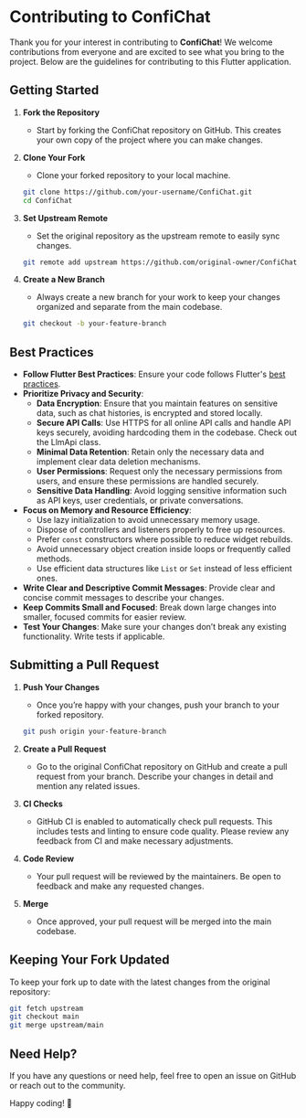 # Contributing to ConfiChat

Thank you for your interest in contributing to **ConfiChat**! We welcome contributions from everyone and are excited to see what you bring to the project. Below are the guidelines for contributing to this Flutter application.

## Getting Started

1. **Fork the Repository**
   - Start by forking the ConfiChat repository on GitHub. This creates your own copy of the project where you can make changes.

2. **Clone Your Fork**
   - Clone your forked repository to your local machine.
   ```bash
   git clone https://github.com/your-username/ConfiChat.git
   cd ConfiChat
   ```

3. **Set Upstream Remote**
   - Set the original repository as the upstream remote to easily sync changes.
   ```bash
   git remote add upstream https://github.com/original-owner/ConfiChat.git
   ```

4. **Create a New Branch**
   - Always create a new branch for your work to keep your changes organized and separate from the main codebase.
   ```bash
   git checkout -b your-feature-branch
   ```

## Best Practices

- **Follow Flutter Best Practices**: Ensure your code follows Flutter's [best practices](https://flutter.dev/docs/development/ui/layout/best-practices).
- **Prioritize Privacy and Security**:
  - **Data Encryption**: Ensure that you maintain features on sensitive data, such as chat histories, is encrypted and stored locally.
  - **Secure API Calls**: Use HTTPS for all online API calls and handle API keys securely, avoiding hardcoding them in the codebase. Check out the LlmApi class.
  - **Minimal Data Retention**: Retain only the necessary data and implement clear data deletion mechanisms.
  - **User Permissions**: Request only the necessary permissions from users, and ensure these permissions are handled securely.
  - **Sensitive Data Handling**: Avoid logging sensitive information such as API keys, user credentials, or private conversations.
- **Focus on Memory and Resource Efficiency**: 
  - Use lazy initialization to avoid unnecessary memory usage.
  - Dispose of controllers and listeners properly to free up resources.
  - Prefer `const` constructors where possible to reduce widget rebuilds.
  - Avoid unnecessary object creation inside loops or frequently called methods.
  - Use efficient data structures like `List` or `Set` instead of less efficient ones.
- **Write Clear and Descriptive Commit Messages**: Provide clear and concise commit messages to describe your changes.
- **Keep Commits Small and Focused**: Break down large changes into smaller, focused commits for easier review.
- **Test Your Changes**: Make sure your changes don’t break any existing functionality. Write tests if applicable.

## Submitting a Pull Request

1. **Push Your Changes**
   - Once you’re happy with your changes, push your branch to your forked repository.
   ```bash
   git push origin your-feature-branch
   ```

2. **Create a Pull Request**
   - Go to the original ConfiChat repository on GitHub and create a pull request from your branch. Describe your changes in detail and mention any related issues.

3. **CI Checks**
   - GitHub CI is enabled to automatically check pull requests. This includes tests and linting to ensure code quality. Please review any feedback from CI and make necessary adjustments.

4. **Code Review**
   - Your pull request will be reviewed by the maintainers. Be open to feedback and make any requested changes.

5. **Merge**
   - Once approved, your pull request will be merged into the main codebase.

## Keeping Your Fork Updated

To keep your fork up to date with the latest changes from the original repository:

```bash
git fetch upstream
git checkout main
git merge upstream/main
```

## Need Help?

If you have any questions or need help, feel free to open an issue on GitHub or reach out to the community.

Happy coding! 🚀
